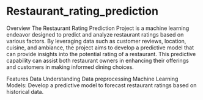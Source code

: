 # Restaurant_rating_prediction

Overview
The Restaurant Rating Prediction Project is a machine learning endeavor designed to predict and analyze restaurant ratings based on various factors. By leveraging data such as customer reviews, location, cuisine, and ambiance, the project aims to develop a predictive model that can provide insights into the potential rating of a restaurant. This predictive capability can assist both restaurant owners in enhancing their offerings and customers in making informed dining choices.

Features
Data Understanding
Data preprocessing
Machine Learning Models: Develop a predictive model to forecast restaurant ratings based on historical data.

